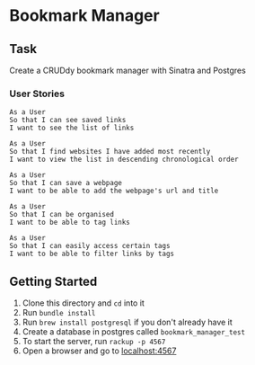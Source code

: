# Bookmark Manager

## Task
Create a CRUDdy bookmark manager with Sinatra and Postgres

### User Stories
```
As a User
So that I can see saved links
I want to see the list of links

As a User
So that I find websites I have added most recently
I want to view the list in descending chronological order

As a User
So that I can save a webpage
I want to be able to add the webpage's url and title

As a User
So that I can be organised
I want to be able to tag links

As a User
So that I can easily access certain tags
I want to be able to filter links by tags
```

## Getting Started
1. Clone this directory and `cd` into it
1. Run `bundle install`
1. Run `brew install postgresql` if you don't already have it
1. Create a database in postgres called `bookmark_manager_test`
1. To start the server, run `rackup -p 4567`
1. Open a browser and go to [localhost:4567](http://localhost:4567)
